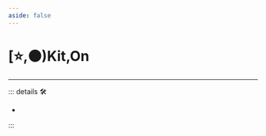 ```yaml
---
aside: false
---
```

# [⭐,🟠)<labor>Kit</labor>,<motor>On</motor>

---

<!-- =================================================== -->
<!-- =================================================== -->
<!-- =================================================== -->
<!-- =================================================== -->
<!-- =================================================== -->
::: details 🛠

-

:::
